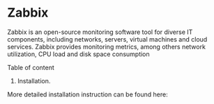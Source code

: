# Zabbix

Zabbix is an open-source monitoring software tool for diverse IT components, including networks, servers, virtual machines and cloud services. Zabbix provides monitoring metrics, among others network utilization, CPU load and disk space consumption

Table of content

1. Installation.

More detailed installation instruction can be found here:[](https://www.zabbix.com/documentation/3.0/manual/installation/requirements)

